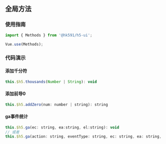 ## 全局方法

### 使用指南
``` javascript
import { Methods } from '@hk591/h5-ui';

Vue.use(Methods);
```

### 代码演示

#### 添加千分符

```javascript
this.$h5.thousands(Number | String): void
```

#### 添加前导0

```javascript
this.$h5.addZero(num: number | string): string
```

#### ga事件统计

```javascript
this.$h5.ga(ec: string, ea:string, el:string): void
// 或者
this.$h5.ga(action: string, eventType: string, ec: string, ea: string, el: string, description: string, count: number): void
```
